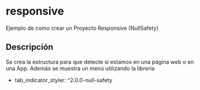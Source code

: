 # responsive

Ejemplo de como crear un Proyecto Responsive (NullSafety)

## Descripción

Se crea la estructura para que detecte si estamos en una página web o en una App.
Además se muestra un menú utilizando la libreria 
- tab_indicator_styler: ^2.0.0-null-safety
